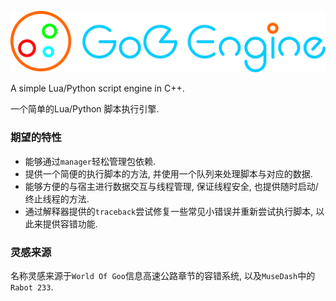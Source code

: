 ![](/GoOEngine.svg)

A simple Lua/Python script engine in C++.

一个简单的Lua/Python 脚本执行引擎.

### 期望的特性

* 能够通过`manager`轻松管理包依赖.
* 提供一个简便的执行脚本的方法, 并使用一个队列来处理脚本与对应的数据.
* 能够方便的与宿主进行数据交互与线程管理, 保证线程安全, 也提供随时启动/终止线程的方法.
* 通过解释器提供的`traceback`尝试修复一些常见小错误并重新尝试执行脚本, 以此来提供容错功能.

### 灵感来源

名称灵感来源于`World Of Goo`信息高速公路章节的容错系统, 以及`MuseDash`中的`Rabot 233`.

